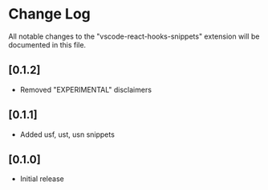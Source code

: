 # Change Log

All notable changes to the "vscode-react-hooks-snippets" extension will be documented in this file.

## [0.1.2]

- Removed "EXPERIMENTAL" disclaimers

## [0.1.1]

- Added usf, ust, usn snippets

## [0.1.0]

- Initial release
